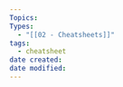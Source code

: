 ```yaml
---
Topics: 
Types:
  - "[[02 - Cheatsheets]]"
tags:
  - cheatsheet
date created: 
date modified:
---
```

